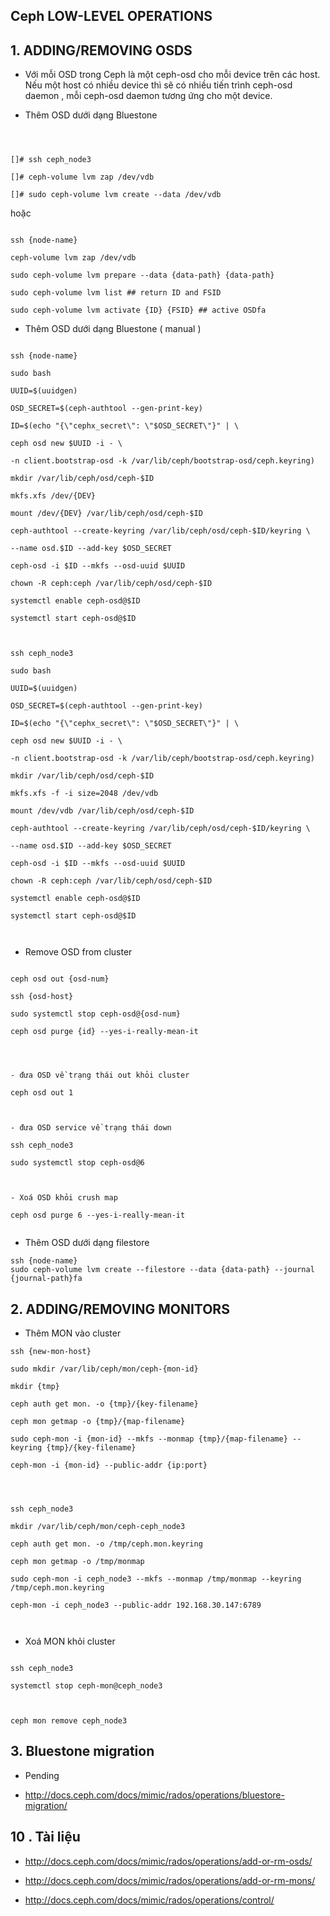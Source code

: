 
## Ceph LOW-LEVEL OPERATIONS

  

## 1. ADDING/REMOVING OSDS

  

- Với mỗi OSD trong Ceph là một ceph-osd cho mỗi device trên các host. Nếu một host có nhiều device thì sẽ có nhiều tiến trình ceph-osd daemon , mỗi ceph-osd daemon tương ứng cho một device.


  

- Thêm OSD dưới dạng Bluestone

```

  

[]# ssh ceph_node3

[]# ceph-volume lvm zap /dev/vdb

[]# sudo ceph-volume lvm create --data /dev/vdb

```

  

hoặc

```

ssh {node-name}

ceph-volume lvm zap /dev/vdb

sudo ceph-volume lvm prepare --data {data-path} {data-path}

sudo ceph-volume lvm list ## return ID and FSID

sudo ceph-volume lvm activate {ID} {FSID} ## active OSDfa

```

  

- Thêm OSD dưới dạng Bluestone ( manual )

```

ssh {node-name}

sudo bash

UUID=$(uuidgen)

OSD_SECRET=$(ceph-authtool --gen-print-key)

ID=$(echo "{\"cephx_secret\": \"$OSD_SECRET\"}" | \

ceph osd new $UUID -i - \

-n client.bootstrap-osd -k /var/lib/ceph/bootstrap-osd/ceph.keyring)

mkdir /var/lib/ceph/osd/ceph-$ID

mkfs.xfs /dev/{DEV}

mount /dev/{DEV} /var/lib/ceph/osd/ceph-$ID

ceph-authtool --create-keyring /var/lib/ceph/osd/ceph-$ID/keyring \

--name osd.$ID --add-key $OSD_SECRET

ceph-osd -i $ID --mkfs --osd-uuid $UUID

chown -R ceph:ceph /var/lib/ceph/osd/ceph-$ID

systemctl enable ceph-osd@$ID

systemctl start ceph-osd@$ID

  

ssh ceph_node3

sudo bash

UUID=$(uuidgen)

OSD_SECRET=$(ceph-authtool --gen-print-key)

ID=$(echo "{\"cephx_secret\": \"$OSD_SECRET\"}" | \

ceph osd new $UUID -i - \

-n client.bootstrap-osd -k /var/lib/ceph/bootstrap-osd/ceph.keyring)

mkdir /var/lib/ceph/osd/ceph-$ID

mkfs.xfs -f -i size=2048 /dev/vdb

mount /dev/vdb /var/lib/ceph/osd/ceph-$ID

ceph-authtool --create-keyring /var/lib/ceph/osd/ceph-$ID/keyring \

--name osd.$ID --add-key $OSD_SECRET

ceph-osd -i $ID --mkfs --osd-uuid $UUID

chown -R ceph:ceph /var/lib/ceph/osd/ceph-$ID

systemctl enable ceph-osd@$ID

systemctl start ceph-osd@$ID

  

```

  
  

- Remove OSD from cluster

```

ceph osd out {osd-num}

ssh {osd-host}

sudo systemctl stop ceph-osd@{osd-num}

ceph osd purge {id} --yes-i-really-mean-it

  
  

- đưa OSD về trạng thái out khỏi cluster

ceph osd out 1

  

- đưa OSD service về trạng thái down

ssh ceph_node3

sudo systemctl stop ceph-osd@6

  

- Xoá OSD khỏi crush map

ceph osd purge 6 --yes-i-really-mean-it
  

```


- Thêm OSD dưới dạng filestore
```
ssh {node-name}
sudo ceph-volume lvm create --filestore --data {data-path} --journal {journal-path}fa
```

  
  

## 2. ADDING/REMOVING MONITORS

  

- Thêm MON vào cluster

```
ssh {new-mon-host}

sudo mkdir /var/lib/ceph/mon/ceph-{mon-id}

mkdir {tmp}

ceph auth get mon. -o {tmp}/{key-filename}

ceph mon getmap -o {tmp}/{map-filename}

sudo ceph-mon -i {mon-id} --mkfs --monmap {tmp}/{map-filename} --keyring {tmp}/{key-filename}

ceph-mon -i {mon-id} --public-addr {ip:port}

  
  

ssh ceph_node3

mkdir /var/lib/ceph/mon/ceph-ceph_node3

ceph auth get mon. -o /tmp/ceph.mon.keyring

ceph mon getmap -o /tmp/monmap

sudo ceph-mon -i ceph_node3 --mkfs --monmap /tmp/monmap --keyring /tmp/ceph.mon.keyring

ceph-mon -i ceph_node3 --public-addr 192.168.30.147:6789

  

```

  
  
  

- Xoá MON khỏi cluster

```

ssh ceph_node3

systemctl stop ceph-mon@ceph_node3

  

ceph mon remove ceph_node3

```

  

## 3. Bluestone migration

  

- Pending

  

- http://docs.ceph.com/docs/mimic/rados/operations/bluestore-migration/

  


## 10 . Tài liệu

  

- http://docs.ceph.com/docs/mimic/rados/operations/add-or-rm-osds/

- http://docs.ceph.com/docs/mimic/rados/operations/add-or-rm-mons/

- http://docs.ceph.com/docs/mimic/rados/operations/control/